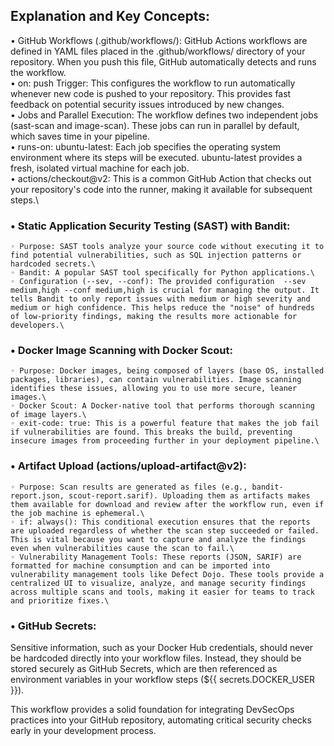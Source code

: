 ## **Explanation and Key Concepts**:
• GitHub Workflows (.github/workflows/): GitHub Actions workflows are defined in YAML files placed in the .github/workflows/ directory of your repository. When you push this file, GitHub automatically detects and runs the workflow.\
• on: push Trigger: This configures the workflow to run automatically whenever new code is pushed to your repository. This provides fast feedback on potential security issues introduced by new changes.\
• Jobs and Parallel Execution: The workflow defines two independent jobs (sast-scan and image-scan). These jobs can run in parallel by default, which saves time in your pipeline.\
• runs-on: ubuntu-latest: Each job specifies the operating system environment where its steps will be executed. ubuntu-latest provides a fresh, isolated virtual machine for each job.\
• actions/checkout@v2: This is a common GitHub Action that checks out your repository's code into the runner, making it available for subsequent steps.\

### • Static Application Security Testing (SAST) with Bandit:
    ◦ Purpose: SAST tools analyze your source code without executing it to find potential vulnerabilities, such as SQL injection patterns or hardcoded secrets.\
    ◦ Bandit: A popular SAST tool specifically for Python applications.\
    ◦ Configuration (--sev, --conf): The provided configuration  --sev medium,high --conf medium,high is crucial for managing the output. It tells Bandit to only report issues with medium or high severity and medium or high confidence. This helps reduce the "noise" of hundreds of low-priority findings, making the results more actionable for developers.\
    
### • Docker Image Scanning with Docker Scout:
    ◦ Purpose: Docker images, being composed of layers (base OS, installed packages, libraries), can contain vulnerabilities. Image scanning identifies these issues, allowing you to use more secure, leaner images.\
    ◦ Docker Scout: A Docker-native tool that performs thorough scanning of image layers.\
    ◦ exit-code: true: This is a powerful feature that makes the job fail if vulnerabilities are found. This breaks the build, preventing insecure images from proceeding further in your deployment pipeline.\
    
### • Artifact Upload (actions/upload-artifact@v2):
    ◦ Purpose: Scan results are generated as files (e.g., bandit-report.json, scout-report.sarif). Uploading them as artifacts makes them available for download and review after the workflow run, even if the job machine is ephemeral.\
    ◦ if: always(): This conditional execution ensures that the reports are uploaded regardless of whether the scan step succeeded or failed. This is vital because you want to capture and analyze the findings even when vulnerabilities cause the scan to fail.\
    ◦ Vulnerability Management Tools: These reports (JSON, SARIF) are formatted for machine consumption and can be imported into vulnerability management tools like Defect Dojo. These tools provide a centralized UI to visualize, analyze, and manage security findings across multiple scans and tools, making it easier for teams to track and prioritize fixes.\
    
### • GitHub Secrets: 
Sensitive information, such as your Docker Hub credentials, should never be hardcoded directly into your workflow files. Instead, they should be stored securely as GitHub Secrets, which are then referenced as environment variables in your workflow steps (${{ secrets.DOCKER_USER }}).

This workflow provides a solid foundation for integrating DevSecOps practices into your GitHub repository, automating critical security checks early in your development process.
